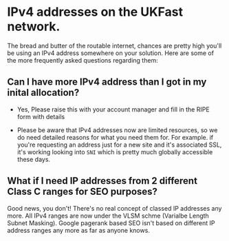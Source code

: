 # IPv4 addresses on the UKFast network.

The bread and butter of the routable internet, chances are pretty high you'll be using an IPv4 address somewhere on your solution. Here are some of the more frequently asked questions regarding them:

## Can I have more IPv4 address than I got in my inital allocation?

* Yes, Please raise this with your account manager and fill in the RIPE form with details

* Please be aware that IPv4  addresses now are limited resources, so we do need detailed reasons for what you need them for. For example. if you're requesting an address just for a new site and it's associated SSL, it's working looking into `SNI` which is pretty much globally accessible these days.

## What if I need IP addresses from 2 different Class C ranges for SEO purposes?

Good news, you don't! There's no real concept of classed IP addresses any more. All IPv4 ranges are now under the VLSM schme (Varialbe Length Subnet Masking). Google pagerank based SEO isn't based on different IP address ranges any more as far as anyone knows.
